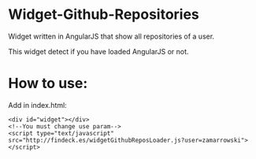 # Widget-Github-Repositories
Widget written in AngularJS that show all repositories of a user.

This widget detect if you have loaded AngularJS or not.

# How to use:
Add in index.html:
```
<div id="widget"></div>
<!--You must change use param-->
<script type="text/javascript" src="http://findeck.es/widgetGithubReposLoader.js?user=zamarrowski"></script>
```

